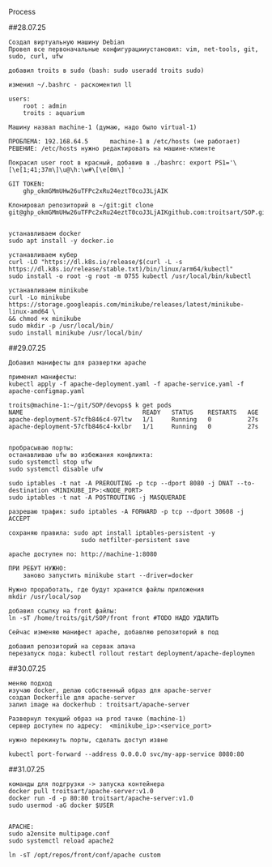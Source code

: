 Process

##28.07.25

    Создал виртуальную машину Debian
    Провел все первоначальные конфигурацииустановил: vim, net-tools, git, sudo, curl, ufw

    добавил troits в sudo (bash: sudo useradd troits sudo)
    
    изменил ~/.bashrc - раскоментил ll

    users:	
        root : admin
	    troits : aquarium

    Машину назвал machine-1 (думаю, надо было virtual-1)

    ПРОБЛЕМА: 192.168.64.5		machine-1 в /etc/hosts (не работает)
    РЕШЕНИЕ: /etc/hosts нужно редактировать на машине-клиенте

    Покрасил user root в красный, добавив в ./bashrc: export PS1='\[\e[1;41;37m\]\u@\h:\w#\[\e[0m\] ' 

    GIT TOKEN: 
        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

    Клонировал репозиторий в ~/git:git clone git@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github.com:troitsart/SOP.git


    устанавливаем docker
    sudo apt install -y docker.io

    устанавливаем кубер
    curl -LO "https://dl.k8s.io/release/$(curl -L -s https://dl.k8s.io/release/stable.txt)/bin/linux/arm64/kubectl"
    sudo install -o root -g root -m 0755 kubectl /usr/local/bin/kubectl

    устанавливаем minikube
    curl -Lo minikube https://storage.googleapis.com/minikube/releases/latest/minikube-linux-amd64 \
    && chmod +x minikube
    sudo mkdir -p /usr/local/bin/
    sudo install minikube /usr/local/bin/



##29.07.25

    Добавил манифесты для развертки apache

    применил манифесты:
    kubectl apply -f apache-deployment.yaml -f apache-service.yaml -f apache-configmap.yaml

    troits@machine-1:~/git/SOP/devops$ k get pods
    NAME                                 READY   STATUS    RESTARTS   AGE
    apache-deployment-57cfb846c4-97ltw   1/1     Running   0          27s
    apache-deployment-57cfb846c4-kxlbr   1/1     Running   0          27s


    пробрасываю порты:
    останавливаю ufw во избежания конфликта:
    sudo systemctl stop ufw
    sudo systemctl disable ufw

    sudo iptables -t nat -A PREROUTING -p tcp --dport 8080 -j DNAT --to-destination <MINIKUBE_IP>:<NODE_PORT>
    sudo iptables -t nat -A POSTROUTING -j MASQUERADE

    разрешаю трафик: sudo iptables -A FORWARD -p tcp --dport 30608 -j ACCEPT

    сохраняю правила: sudo apt install iptables-persistent -y
                        sudo netfilter-persistent save
    
    apache доступен по: http://machine-1:8080

    ПРИ РЕБУТ НУЖНО:
        заново запустить minikube start --driver=docker

    Нужно проработать, где будут хранится файлы приложения
    mkdir /usr/local/sop

    добавил ссылку на front файлы:
    ln -sT /home/troits/git/SOP/front front #TODO НАДО УДАЛИТЬ

    Сейчас изменяю манифест apache, добавляю репозиторий в под

    добавил репозиторий на сервак апача
    перезапуск пода: kubectl rollout restart deployment/apache-deploymen


##30.07.25

    меняю подход
    изучаю docker, делаю собственный образ для apache-server
    создал Dockerfile для apache-server
    залил image на dockerhub : troitsart/apache-server

    Развернул текущий образ на prod тачке (machine-1)
    сервер доступен по адресу:  <minikube_ip>:<service_port>
    
    нужно перекинуть порты, сделать доступ извне

    kubectl port-forward --address 0.0.0.0 svc/my-app-service 8080:80

##31.07.25

    команды для подгрузки -> запуска контейнера
    docker pull troitsart/apache-server:v1.0
    docker run -d -p 80:80 troitsart/apache-server:v1.0
    sudo usermod -aG docker $USER


    APACHE:
    sudo a2ensite multipage.conf
    sudo systemctl reload apache2

    ln -sT /opt/repos/front/conf/apache custom
